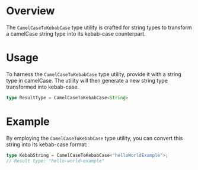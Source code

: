 # Overview
The `CamelCaseToKebabCase` type utility is crafted for string types to transform a camelCase string type into its kebab-case counterpart. 

# Usage
To harness the `CamelCaseToKebabCase` type utility, provide it with a string type in camelCase. The utility will then generate a new string type transformed into kebab-case.
```typescript
type ResultType = CamelCaseToKebabCase<String>
```

# Example
By employing the `CamelCaseToKebabCase` type utility, you can convert this string into its kebab-case format:
```typescript
type KebabString = CamelCaseToKebabCase<"helloWorldExample">;
// Result type: "hello-world-example"
```
